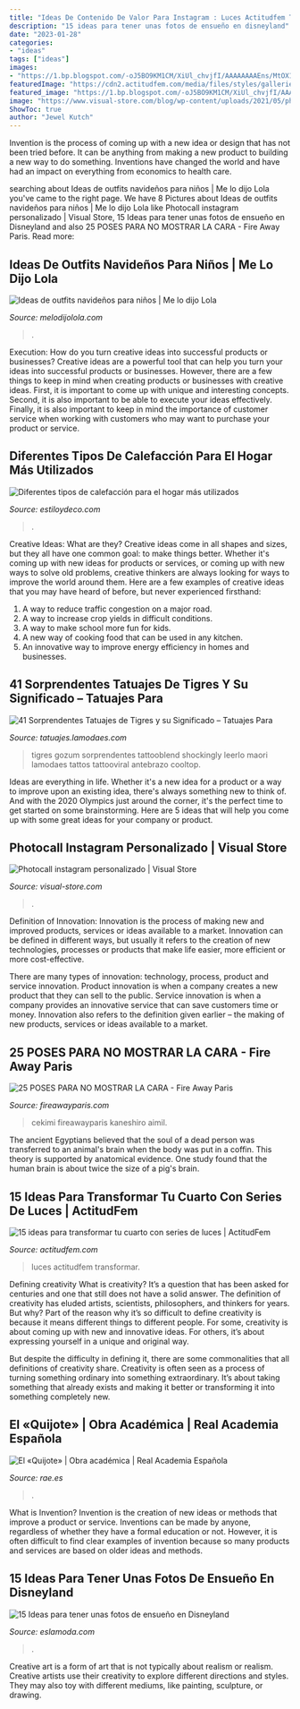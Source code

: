 ```yaml
---
title: "Ideas De Contenido De Valor Para Instagram : Luces Actitudfem Transformar"
description: "15 ideas para tener unas fotos de ensueño en disneyland"
date: "2023-01-28"
categories:
- "ideas"
tags: ["ideas"]
images:
- "https://1.bp.blogspot.com/-oJ5BO9KM1CM/XiUl_chvjfI/AAAAAAAAEns/MtOX1TQeYnEJxM3kmfiWHTE9jhw2GYCHgCLcBGAsYHQ/s1600/4077c97ec40cafccd848f6872f116485nnkn.jpg"
featuredImage: "https://cdn2.actitudfem.com/media/files/styles/gallerie_carousel/public/images/2019/04/decoracion-series-de-luces-4.jpg"
featured_image: "https://1.bp.blogspot.com/-oJ5BO9KM1CM/XiUl_chvjfI/AAAAAAAAEns/MtOX1TQeYnEJxM3kmfiWHTE9jhw2GYCHgCLcBGAsYHQ/s1600/4077c97ec40cafccd848f6872f116485nnkn.jpg"
image: "https://www.visual-store.com/blog/wp-content/uploads/2021/05/photocall-instagram-personalizado.jpg"
ShowToc: true
author: "Jewel Kutch"
---
```



Invention is the process of coming up with a new idea or design that has not been tried before. It can be anything from making a new product to building a new way to do something. Inventions have changed the world and have had an impact on everything from economics to health care.

	

		
searching about Ideas de outfits navideños para niños | Me lo dijo Lola you've came to the right page. We have 8 Pictures about Ideas de outfits navideños para niños | Me lo dijo Lola like Photocall instagram personalizado | Visual Store, 15 Ideas para tener unas fotos de ensueño en Disneyland and also 25 POSES PARA NO MOSTRAR LA CARA - Fire Away Paris. Read more:
		
    
## Ideas De Outfits Navideños Para Niños | Me Lo Dijo Lola

<img loading=lazy src="https://cdn2.melodijolola.com/media/files/field/image/2019/12/theboybox.jpg" onerror="this.onerror=null;this.src='https://tse4.mm.bing.net/th?id=OIP.Qi2yP6-RjgbAozmzNUhLUwHaHC&amp;pid=15.1';" alt="Ideas de outfits navideños para niños | Me lo dijo Lola">

_Source: melodijolola.com_

>. 

	

Execution: How do you turn creative ideas into successful products or businesses?
Creative ideas are a powerful tool that can help you turn your ideas into successful products or businesses. However, there are a few things to keep in mind when creating products or businesses with creative ideas. First, it is important to come up with unique and interesting concepts. Second, it is also important to be able to execute your ideas effectively. Finally, it is also important to keep in mind the importance of customer service when working with customers who may want to purchase your product or service.

    
## Diferentes Tipos De Calefacción Para El Hogar Más Utilizados

<img loading=lazy src="https://www.estiloydeco.com/wp-content/uploads/2019/06/tipos-de-calefaccion-11.jpg" onerror="this.onerror=null;this.src='https://tse4.mm.bing.net/th?id=OIP.qHN1eMLPG5VB8TzWeDmMXQHaD4&amp;pid=15.1';" alt="Diferentes tipos de calefacción para el hogar más utilizados">

_Source: estiloydeco.com_

>. 

	

Creative Ideas: What are they?
Creative ideas come in all shapes and sizes, but they all have one common goal: to make things better. Whether it's coming up with new ideas for products or services, or coming up with new ways to solve old problems, creative thinkers are always looking for ways to improve the world around them. Here are a few examples of creative ideas that you may have heard of before, but never experienced firsthand: 
1. A way to reduce traffic congestion on a major road.
2. A way to increase crop yields in difficult conditions.
3. A way to make school more fun for kids.
4. A new way of cooking food that can be used in any kitchen.
5. An innovative way to improve energy efficiency in homes and businesses.

    
## 41 Sorprendentes Tatuajes De Tigres Y Su Significado – Tatuajes Para

<img loading=lazy src="https://tatuajes.lamodaes.com/wp-content/uploads/2017/05/tatuajes-de-Tigres-27.jpg" onerror="this.onerror=null;this.src='https://tse1.mm.bing.net/th?id=OIP.P7SduG64yx_2Tcl1DYinSAHaHW&amp;pid=15.1';" alt="41 Sorprendentes Tatuajes de Tigres y su Significado – Tatuajes Para">

_Source: tatuajes.lamodaes.com_

>tigres gozum sorprendentes tattooblend shockingly leerlo maori lamodaes tattos tattooviral antebrazo cooltop. 

	

Ideas are everything in life. Whether it's a new idea for a product or a way to improve upon an existing idea, there's always something new to think of. And with the 2020 Olympics just around the corner, it's the perfect time to get started on some brainstorming. Here are 5 ideas that will help you come up with some great ideas for your company or product.

    
## Photocall Instagram Personalizado | Visual Store

<img loading=lazy src="https://www.visual-store.com/blog/wp-content/uploads/2021/05/photocall-instagram-personalizado.jpg" onerror="this.onerror=null;this.src='https://tse3.mm.bing.net/th?id=OIP.1UdIaW37TZ4O4XsPiuCCmgHaJ4&amp;pid=15.1';" alt="Photocall instagram personalizado | Visual Store">

_Source: visual-store.com_

>. 

	

Definition of Innovation:
Innovation is the process of making new and improved products, services or ideas available to a market. Innovation can be defined in different ways, but usually it refers to the creation of new technologies, processes or products that make life easier, more efficient or more cost-effective.

There are many types of innovation: technology, process, product and service innovation. Product innovation is when a company creates a new product that they can sell to the public. Service innovation is when a company provides an innovative service that can save customers time or money. Innovation also refers to the definition given earlier – the making of new products, services or ideas available to a market.

    
## 25 POSES PARA NO MOSTRAR LA CARA - Fire Away Paris

<img loading=lazy src="https://1.bp.blogspot.com/-oJ5BO9KM1CM/XiUl_chvjfI/AAAAAAAAEns/MtOX1TQeYnEJxM3kmfiWHTE9jhw2GYCHgCLcBGAsYHQ/s1600/4077c97ec40cafccd848f6872f116485nnkn.jpg" onerror="this.onerror=null;this.src='https://tse4.mm.bing.net/th?id=OIP.0n1ECYcY7lOYlp1xF9xsOwHaLU&amp;pid=15.1';" alt="25 POSES PARA NO MOSTRAR LA CARA - Fire Away Paris">

_Source: fireawayparis.com_

>cekimi fireawayparis kaneshiro aimil. 

	

The ancient Egyptians believed that the soul of a dead person was transferred to an animal's brain when the body was put in a coffin. This theory is supported by anatomical evidence. One study found that the human brain is about twice the size of a pig's brain.

    
## 15 Ideas Para Transformar Tu Cuarto Con Series De Luces | ActitudFem

<img loading=lazy src="https://cdn2.actitudfem.com/media/files/styles/gallerie_carousel/public/images/2019/04/decoracion-series-de-luces-4.jpg" onerror="this.onerror=null;this.src='https://tse3.mm.bing.net/th?id=OIP.Q7eDtLeGk-oGoYc614Ox2gAAAA&amp;pid=15.1';" alt="15 ideas para transformar tu cuarto con series de luces | ActitudFem">

_Source: actitudfem.com_

>luces actitudfem transformar. 

	

Defining creativity
What is creativity? It’s a question that has been asked for centuries and one that still does not have a solid answer. The definition of creativity has eluded artists, scientists, philosophers, and thinkers for years. But why?
Part of the reason why it’s so difficult to define creativity is because it means different things to different people. For some, creativity is about coming up with new and innovative ideas. For others, it’s about expressing yourself in a unique and original way.

But despite the difficulty in defining it, there are some commonalities that all definitions of creativity share. Creativity is often seen as a process of turning something ordinary into something extraordinary. It’s about taking something that already exists and making it better or transforming it into something completely new.

    
## El «Quijote» | Obra Académica | Real Academia Española

<img loading=lazy src="http://www.rae.es/sites/default/files/imagenes/articulos/Quijote_IV_Centenario_portada_754x1280.jpg" onerror="this.onerror=null;this.src='https://tse1.mm.bing.net/th?id=OIP.PPa4940WSrTG4cFM-JaCrwHaMk&amp;pid=15.1';" alt="El «Quijote» | Obra académica | Real Academia Española">

_Source: rae.es_

>. 

	

What is Invention?
Invention is the creation of new ideas or methods that improve a product or service. Inventions can be made by anyone, regardless of whether they have a formal education or not. However, it is often difficult to find clear examples of invention because so many products and services are based on older ideas and methods.

    
## 15 Ideas Para Tener Unas Fotos De Ensueño En Disneyland

<img loading=lazy src="https://eslamoda.com/wp-content/uploads/sites/2/2015/03/disneyland-photoshoot8.jpg" onerror="this.onerror=null;this.src='https://tse3.mm.bing.net/th?id=OIP.wZkpKWVncl0PhN7CXfq3UAHaHa&amp;pid=15.1';" alt="15 Ideas para tener unas fotos de ensueño en Disneyland">

_Source: eslamoda.com_

>. 

	

Creative art is a form of art that is not typically about realism or realism. Creative artists use their creativity to explore different directions and styles. They may also toy with different mediums, like painting, sculpture, or drawing.

